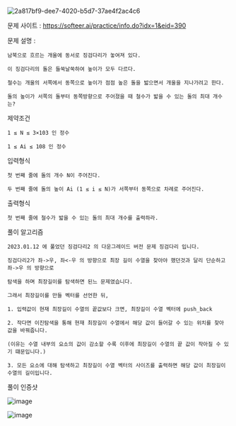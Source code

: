 ![2a817bf9-dee7-4020-b5d7-37ae4f2ac4c6](https://user-images.githubusercontent.com/57944215/212319019-9de8688f-80cd-4acf-9b16-7955b6a0606b.jpg)


문제 사이트 :  https://softeer.ai/practice/info.do?idx=1&eid=390

문제 설명 :

    남북으로 흐르는 개울에 동서로 징검다리가 놓여져 있다.

    이 징검다리의 돌은 들쑥날쑥하여 높이가 모두 다르다. 
    
    철수는 개울의 서쪽에서 동쪽으로 높이가 점점 높은 돌을 밟으면서 개울을 지나가려고 한다.

    돌의 높이가 서쪽의 돌부터 동쪽방향으로 주어졌을 때 철수가 밟을 수 있는 돌의 최대 개수는?

제약조건

    1 ≤ N ≤ 3×103 인 정수

    1 ≤ Ai ≤ 108 인 정수

입력형식

    첫 번째 줄에 돌의 개수 N이 주어진다.

    두 번째 줄에 돌의 높이 Ai (1 ≤ i ≤ N)가 서쪽부터 동쪽으로 차례로 주어진다.

출력형식

    첫 번째 줄에 철수가 밟을 수 있는 돌의 최대 개수를 출력하라.

풀이 알고리즘

    2023.01.12 에 풀었던 징검다리2 의 다운그레이드 버전 문제 징검다리 입니다.
    
    징검다리2가 좌->우, 좌<-우 의 방향으로 최장 길이 수열을 찾아야 했던것과 달리 단순하고 좌->우 의 방향으로
    
    탐색을 하며 최장길이를 탐색하면 된느 문제였습니다.
    
    그래서 최장길이를 만들 벡터를 선언한 뒤, 
    
    1. 입력값이 현재 최장길이 수열의 끝값보다 크면, 최장길이 수열 벡터에 push_back
    
    2. 작다면 이진탐색을 통해 현재 최장길이 수열에서 해당 값이 들어갈 수 있는 위치를 찾아 값을 바꿔줍니다.
    
    (이유는 수열 내부의 요소의 값이 감소할 수록 이후에 최장길이 수열의 끝 값이 작아질 수 있기 떄문입니다.)
    
    3. 모든 요소에 대해 탐색하고 최장길이 수열 벡터의 사이즈를 출력하면 해당 값이 최장길이 수열의 길이입니다.
    
 
풀이 인증샷

![image](https://user-images.githubusercontent.com/57944215/212318181-f0f6eeff-b498-4547-96dd-ff4c25006a8c.png)

![image](https://user-images.githubusercontent.com/57944215/212318152-9b201e27-8d62-43c4-96c8-687cf0cf2205.png)
